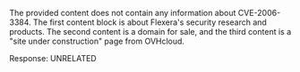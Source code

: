 The provided content does not contain any information about CVE-2006-3384. The first content block is about Flexera's security research and products. The second content is a domain for sale, and the third content is a "site under construction" page from OVHcloud.

Response: UNRELATED
